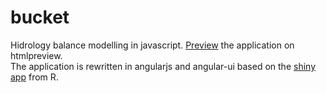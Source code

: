 # bucket 

Hidrology balance modelling in javascript.
[Preview](http://htmlpreview.github.io/?https://rawgit.com/jsheperd/bucket/master/index.html "Bucket") the application on htmlpreview.  
 The application is rewritten in angularjs and angular-ui based on the [shiny app](http://biocycle.atmos.colostate.edu/shiny/bucket) from R.